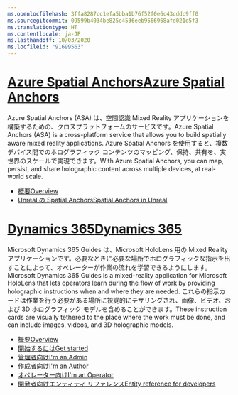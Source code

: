 ```yaml
---
ms.openlocfilehash: 3ffa8287cc1efa5bba1b76f52f0e6c43cddc9ff0
ms.sourcegitcommit: 09599b4034be825e4536eeb9566968afd021d5f3
ms.translationtype: HT
ms.contentlocale: ja-JP
ms.lasthandoff: 10/03/2020
ms.locfileid: "91699563"
---
```


# <a name="azure-spatial-anchors"></a>[<span data-ttu-id="bb5ad-101">Azure Spatial Anchors</span><span class="sxs-lookup"><span data-stu-id="bb5ad-101">Azure Spatial Anchors</span></span>](#tab/asa)

<span data-ttu-id="bb5ad-102">Azure Spatial Anchors (ASA) は、空間認識 Mixed Reality アプリケーションを構築するための、クロスプラットフォームのサービスです。</span><span class="sxs-lookup"><span data-stu-id="bb5ad-102">Azure Spatial Anchors (ASA) is a cross-platform service that allows you to build spatially aware mixed reality applications.</span></span> <span data-ttu-id="bb5ad-103">Azure Spatial Anchors を使用すると、複数デバイス間でのホログラフィック コンテンツのマッピング、保持、共有を、実世界のスケールで実現できます。</span><span class="sxs-lookup"><span data-stu-id="bb5ad-103">With Azure Spatial Anchors, you can map, persist, and share holographic content across multiple devices, at real-world scale.</span></span>

* [<span data-ttu-id="bb5ad-104">概要</span><span class="sxs-lookup"><span data-stu-id="bb5ad-104">Overview</span></span>](https://docs.microsoft.com/azure/spatial-anchors/overview) 
* [<span data-ttu-id="bb5ad-105">Unreal の Spatial Anchors</span><span class="sxs-lookup"><span data-stu-id="bb5ad-105">Spatial Anchors in Unreal</span></span>](../unreal/unreal-azure-spatial-anchors.md) 

# <a name="dynamics-365"></a>[<span data-ttu-id="bb5ad-106">Dynamics 365</span><span class="sxs-lookup"><span data-stu-id="bb5ad-106">Dynamics 365</span></span>](#tab/D365)

<span data-ttu-id="bb5ad-107">Microsoft Dynamics 365 Guides は、Microsoft HoloLens 用の Mixed Reality アプリケーションです。必要なときに必要な場所でホログラフィックな指示を出すことによって、オペレーターが作業の流れを学習できるようにします。</span><span class="sxs-lookup"><span data-stu-id="bb5ad-107">Microsoft Dynamics 365 Guides is a mixed-reality application for Microsoft HoloLens that lets operators learn during the flow of work by providing holographic instructions when and where they are needed.</span></span> <span data-ttu-id="bb5ad-108">これらの指示カードは作業を行う必要がある場所に視覚的にテザリングされ、画像、ビデオ、および 3D ホログラフィック モデルを含めることができます。</span><span class="sxs-lookup"><span data-stu-id="bb5ad-108">These instruction cards are visually tethered to the place where the work must be done, and can include images, videos, and 3D holographic models.</span></span>

* [<span data-ttu-id="bb5ad-109">概要</span><span class="sxs-lookup"><span data-stu-id="bb5ad-109">Overview</span></span>](https://docs.microsoft.com/dynamics365/mixed-reality/guides/) 
* [<span data-ttu-id="bb5ad-110">開始するには</span><span class="sxs-lookup"><span data-stu-id="bb5ad-110">Get started</span></span>](https://docs.microsoft.com/dynamics365/mixed-reality/guides/get-started) 
* [<span data-ttu-id="bb5ad-111">管理者向け</span><span class="sxs-lookup"><span data-stu-id="bb5ad-111">I'm an Admin</span></span>](https://docs.microsoft.com/dynamics365/mixed-reality/guides/setup)
* [<span data-ttu-id="bb5ad-112">作成者向け</span><span class="sxs-lookup"><span data-stu-id="bb5ad-112">I'm an Author</span></span>](https://docs.microsoft.com/dynamics365/mixed-reality/guides/authoring-overview) 
* [<span data-ttu-id="bb5ad-113">オペレーター向け</span><span class="sxs-lookup"><span data-stu-id="bb5ad-113">I'm an Operator</span></span>](https://docs.microsoft.com/dynamics365/mixed-reality/guides/operator-overview) 
* [<span data-ttu-id="bb5ad-114">開発者向けエンティティ リファレンス</span><span class="sxs-lookup"><span data-stu-id="bb5ad-114">Entity reference for developers</span></span>](https://docs.microsoft.com/dynamics365/mixed-reality/guides/developer-entity-reference)
